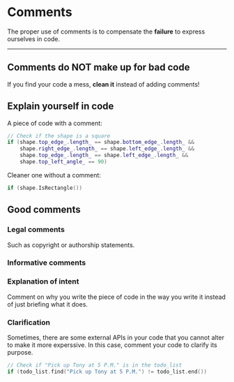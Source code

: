 # Comments

The proper use of comments is to compensate the **failure** to express ourselves in code.

---

## Comments do NOT make up for bad code

If you find your code a mess, **clean it** instead of adding comments!

## Explain yourself in code

A piece of code with a comment:

```cpp
// Check if the shape is a square
if (shape.top_edge_.length_ == shape.bottom_edge_.length_ &&
    shape.right_edge_.length_ == shape.left_edge_.length_ &&
    shape.top_edge_.length_ == shape.left_edge_.length_ &&
    shape.top_left_angle_ == 90)
```

Cleaner one without a comment:

```cpp
if (shape.IsRectangle())
```

## Good comments

### Legal comments

Such as copyright or authorship statements.

### Informative comments

### Explanation of intent

Comment on why you write the piece of code in the way you write it instead of just briefing what it does.

### Clarification

Sometimes, there are some external APIs in your code that you cannot alter to make it more experssive. In this case, comment your code to clarify its purpose.

```cpp
// Check if "Pick up Tony at 5 P.M." is in the todo_list
if (todo_list.find("Pick up Tony at 5 P.M.") != todo_list.end())
```



